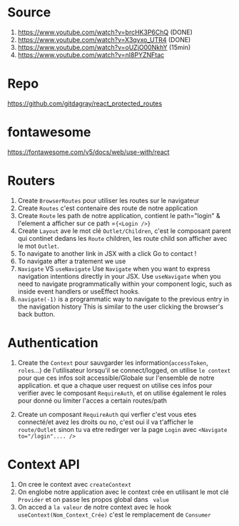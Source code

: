 # Source

1. https://www.youtube.com/watch?v=brcHK3P6ChQ (DONE)
2. https://www.youtube.com/watch?v=X3qyxo_UTR4 (DONE)
3. https://www.youtube.com/watch?v=oUZjO00NkhY (15min)
4. https://www.youtube.com/watch?v=nI8PYZNFtac

# Repo

https://github.com/gitdagray/react_protected_routes

# fontawesome

https://fontawesome.com/v5/docs/web/use-with/react


# Routers

1. Create `BrowserRoutes` pour utiliser les routes sur le navigateur
2. Create `Routes` c'est contenaire des route de notre application 
3. Create `Route` les path de notre application, contient le path="login" & l'element a afficher sur ce path =`{<Login />}`
4. Create `Layout` ave le mot clé `Outlet/Children`, c'est le composant parent qui continet dedans les `Route` children, les route child son afficher avec le mot `Outlet`.
5. To navigate to another link in JSX with a click <Link to="/contact" >Go to contact !</Link>
6. To navigate after a tratement we use <Navigate to="/login" />
7. `Navigate` VS `useNavigate`
    Use `Navigate` when you want to express navigation intentions directly in your JSX.
    Use `useNavigate` when you need to navigate programmatically within your component logic, such as inside event handlers or useEffect hooks.
8. `navigate(-1)` is a programmatic way to navigate to the previous entry in the navigation history
                  This is similar to the user clicking the browser's back button.


# Authentication

1. Create the `Context` pour sauvgarder les information(`accessToken`, `roles`...) de l'utilisateur lorsqu'il se connect/logged, on utilise `le context` pour que ces infos soit accessible/Globale sur l'ensemble de notre application. et que a chaque user request on utilise ces infos pour verifier avec le composant `RequireAuth`, et on utilise également le roles pour donné ou limiter l'acces a certain routes/path

2. Create un composant `RequireAuth` qui verfier c'est vous etes connecté/et avez les droits ou no, c'est oui il va t'afficher le `route/Outlet` sinon tu va etre redirger ver la page `Login` avec `<Navigate to="/login".... />`



# Context API

1. On cree le context avec `createContext`
2. On englobe notre application avec le context crée en utilisant le mot clé `Provider` et on passe les propos global dans ` value`
3. On acced a `la valeur` de notre context avec le hook `useContext(Nom_Context_Crée)` c'est le remplacement de `Consumer`